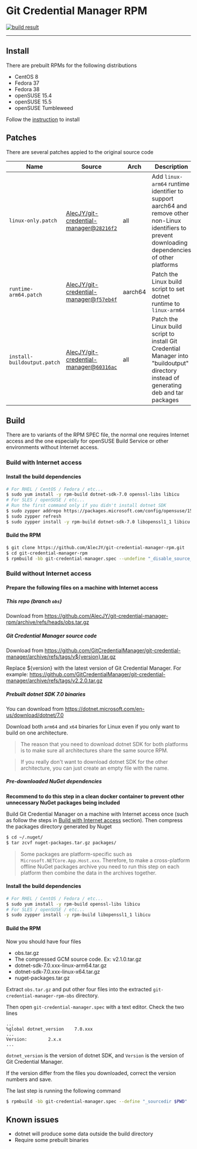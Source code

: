 # Git Credential Manager RPM
[![build result](https://build.opensuse.org/projects/home:AlecJY:gcm/packages/git-credential-manager/badge.svg?type=default)](https://build.opensuse.org/package/show/home:AlecJY:gcm/git-credential-manager)

---

## Install
There are prebuilt RPMs for the following distributions
* CentOS 8
* Fedora 37
* Fedora 38
* openSUSE 15.4
* openSUSE 15.5
* openSUSE Tumbleweed

Follow the [instruction](https://software.opensuse.org//download.html?project=home%3AAlecJY%3Agcm&package=git-credential-manager) to install

## Patches
There are several patches appied to the original source code

| Name                        | Source                                                                                                                                      | Arch    | Description                                           |
|-----------------------------|---------------------------------------------------------------------------------------------------------------------------------------------|---------|-------------------------------------------------------|
| `linux-only.patch`          | [AlecJY/git-credential-manager@`28216f2`](https://github.com/AlecJY/git-credential-manager/commit/28216f2aa0b65cbb52a4db0aa528678fdec17855) | all     | Add `linux-arm64` runtime identifier to support aarch64 and remove other non-Linux identifiers to prevent downloading dependencies of other platforms |
| `runtime-arm64.patch`       | [AlecJY/git-credential-manager@`f57eb4f`](https://github.com/AlecJY/git-credential-manager/commit/f57eb4fc39cdf1574675e3e4ab633be0d7cc29dc) | aarch64 | Patch the Linux build script to set dotnet runtime to `linux-arm64` |
| `install-buildoutput.patch` | [AlecJY/git-credential-manager@`60316ac`](https://github.com/AlecJY/git-credential-manager/commit/60316acdc92b95fb2337bd531f379dc685dc3f96) | all     | Patch the Linux build script to install Git Credential Manager into "buildoutput" directory instead of generating deb and tar packages |

## Build
There are to variants of the RPM SPEC file, the normal one requires Internet access and the one especially for openSUSE Build Service or other environments without Internet access.

### Build with Internet access

#### Install the build dependencies
```bash
# For RHEL / CentOS / Fedora / etc...
$ sudo yum install -y rpm-build dotnet-sdk-7.0 openssl-libs libicu
# For SLES / openSUSE / etc...
# Run the first command only if you didn't install dotnet SDK
$ sudo zypper addrepo https://packages.microsoft.com/config/opensuse/15/prod.repo
$ sudo zypper refresh
$ sudo zypper install -y rpm-build dotnet-sdk-7.0 libopenssl1_1 libicu
```

#### Build the RPM
```bash
$ git clone https://github.com/AlecJY/git-credential-manager-rpm.git
$ cd git-credential-manager-rpm
$ rpmbuild -bb git-credential-manager.spec --undefine "_disable_source_fetch" --define "_sourcedir $PWD"
```

### Build without Internet access
#### Prepare the following files on a machine with Internet access
##### This repo (branch `obs`)
Download from https://github.com/AlecJY/git-credential-manager-rpm/archive/refs/heads/obs.tar.gz

##### Git Credential Manager source code
Download from https://github.com/GitCredentialManager/git-credential-manager/archive/refs/tags/v${version}.tar.gz

Replace ${version} with the latest version of Git Credential Manager. For example: 
https://github.com/GitCredentialManager/git-credential-manager/archive/refs/tags/v2.2.0.tar.gz

##### Prebuilt dotnet SDK 7.0 binaries
You can download from https://dotnet.microsoft.com/en-us/download/dotnet/7.0

Download both `arm64` and `x64` binaries for Linux even if you only want to build on one architecture.

> The reason that you need to download dotnet SDK for both platforms is to make sure all architectures share the same source RPM.

> If you really don't want to download dotnet SDK for the other architecture, you can just create an empty file with the name.

##### Pre-downloaded NuGet dependencies
**Recommend to do this step in a clean docker container to prevent other unnecessary NuGet packages being included**

Build Git Credential Manager on a machine with Internet access once (such as follow the steps in [Build with Internet access](#build-with-internet-access) section). Then compress the packages directory generated by Nuget
```bash
$ cd ~/.nuget/
$ tar zcvf nuget-packages.tar.gz packages/
```

> Some packages are platform-specific such as `Microsoft.NETCore.App.Host.xxx`. Therefore, to make a cross-platform offline NuGet packages archive you need to run this step on each platform then combine the data in the archives together.

#### Install the build dependencies
```bash
# For RHEL / CentOS / Fedora / etc...
$ sudo yum install -y rpm-build openssl-libs libicu
# For SLES / openSUSE / etc...
$ sudo zypper install -y rpm-build libopenssl1_1 libicu
```

#### Build the RPM
Now you should have four files
* obs.tar.gz
* The compressed GCM source code. Ex: v2.1.0.tar.gz
* dotnet-sdk-7.0.xxx-linux-arm64.tar.gz
* dotnet-sdk-7.0.xxx-linux-x64.tar.gz
* nuget-packages.tar.gz

Extract `obs.tar.gz` and put other four files into the extracted `git-credential-manager-rpm-obs` directory.

Then open `git-credential-manager.spec` with a text editor. Check the two lines
```specfile
...
%global dotnet_version    7.0.xxx
...
Version:        2.x.x
...
```
`dotnet_version` is the version of dotnet SDK, and `Version` is the version of Git Credential Manager.

If the version differ from the files you downloaded, correct the version numbers and save.

The last step is running the following command
```bash
$ rpmbuild -bb git-credential-manager.spec --define "_sourcedir $PWD"
```

## Known issues
* dotnet will produce some data outside the build directory
* Require some prebuilt binaries
